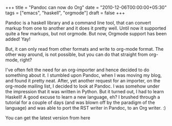 +++
title = "Pandoc can now do Org"
date = "2010-12-06T00:00:00+05:30"
tags = ["emacs", "haskell", "orgmode"]
draft = false
+++

Pandoc is a haskell library and a command line tool, that can
convert markup from one to another and it does it pretty well.
Until now it supported quite a few markups, but not orgmode.  But
now, Orgmode support has been added! Yay!

But, it can only read from other formats and write to org-mode
format.  The other way around, is not possible, but you can do
that straight from org-mode, right?

I've often felt the need for an org-importer and hence decided to
do something about it.  I stumbled upon Pandoc, when I was moving
my blog, and found it pretty neat.  After, yet another request for
an importer, on the org-mode mailing list, I decided to look at
Pandoc.  I was somehow under the impression that it was written in
Python.  But it turned out, I had to learn Haskell!  A good excuse
to learn a new language, eh?  I brushed through a tutorial for a
couple of days (and was blown off by the paradigm of the language)
and was able to port the RST writer in Pandoc, to an Org
writer.  :)

You can get the latest version from here
